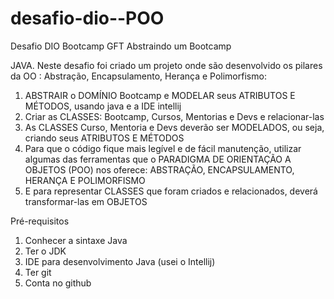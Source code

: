 # desafio-dio--POO
Desafio DIO Bootcamp GFT Abstraindo um Bootcamp

JAVA. Neste desafio foi criado um projeto onde são desenvolvido os pilares da OO : Abstração, Encapsulamento, Herança e Polimorfismo:

1. ABSTRAIR o DOMÍNIO Bootcamp e MODELAR seus ATRIBUTOS E MÉTODOS, usando java e a IDE intellij
2. Criar as CLASSES: Bootcamp, Cursos, Mentorias e Devs e relacionar-las
3. As CLASSES Curso, Mentoria e Devs deverão ser MODELADOS, ou seja, criando seus ATRIBUTOS E MÉTODOS
4. Para que o código fique mais legível e de fácil manutenção, utilizar algumas das ferramentas que o PARADIGMA DE ORIENTAÇÃO A OBJETOS (POO) nos oferece: ABSTRAÇÃO, ENCAPSULAMENTO, HERANÇA E POLIMORFISMO
5. E para representar CLASSES que foram criados e relacionados, deverá transformar-las em OBJETOS

Pré-requisitos
1. Conhecer a sintaxe Java
2. Ter  o JDK 
3. IDE para desenvolvimento Java (usei o Intellij)
4. Ter git
5. Conta  no github
